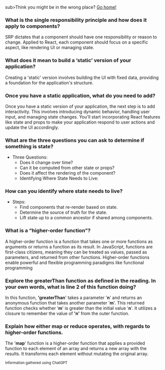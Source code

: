 sub>Think you might be in the wrong place? [Go home!](../README.md)</sub>





### What is the single responsibility principle and how does it apply to components?
SRP dictates that a component should have one responsibility or reason to change. Applied to React, each component should focus on a specific aspect, like rendering UI or managing state.

### What does it mean to build a ‘static’ version of your application?

Creating a 'static' version involves building the UI with fixed data, providing a foundation for the application's structure.

### Once you have a static application, what do you need to add?

Once you have a static version of your application, the next step is to add interactivity. This involves introducing dynamic behavior, handling user input, and managing state changes. You'll start incorporating React features like state and props to make your application respond to user actions and update the UI accordingly.

### What are the three questions you can ask to determine if something is state?

* Three Questions:
  - Does it change over time?
  - Can it be computed from other state or props?
  - Does it affect the rendering of the component?
  - Identifying Where State Needs to Live:

### How can you identify where state needs to live?

* Steps:
    - Find components that re-render based on state.
    - Determine the source of truth for the state.
    - Lift state up to a common ancestor if shared among components.


### What is a “higher-order function”?

A higher-order function is a function that takes one or more functions as arguments or returns a function as its result. In JavaScript, functions are first-class citizens, meaning they can be treated as values, passed as parameters, and returned from other functions. Higher-order functions enable powerful and flexible programming paradigms like functional programming

### Explore the greaterThan function as defined in the reading. In your own words, what is line 2 of this function doing?

In this function, __'greaterThan__' takes a parameter '__n__' and returns an anonymous function that takes another parameter '__m__'. This returned function checks whether '__m__' is greater than the initial value '__n__'. It utilizes a closure to remember the value of __'n'__ from the outer function.

### Explain how either map or reduce operates, with regards to higher-order functions.

The '__map__' function is a higher-order function that applies a provided function to each element of an array and returns a new array with the results. It transforms each element without mutating the original array.


<sub>Information gathered using ChatGPT</sub>